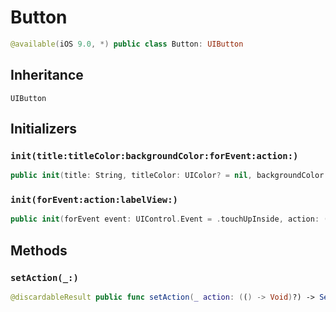 # Button

``` swift
@available(iOS 9.0, *) public class Button: UIButton
```

## Inheritance

`UIButton`

## Initializers

### `init(title:titleColor:backgroundColor:forEvent:action:)`

``` swift
public init(title: String, titleColor: UIColor? = nil, backgroundColor: UIColor? = nil, forEvent event: UIControl.Event = .touchUpInside, action: (() -> Void)? = nil)
```

### `init(forEvent:action:labelView:)`

``` swift
public init(forEvent event: UIControl.Event = .touchUpInside, action: (() -> Void)? = nil, labelView: () -> UIView)
```

## Methods

### `setAction(_:)`

``` swift
@discardableResult public func setAction(_ action: (() -> Void)?) -> Self
```
